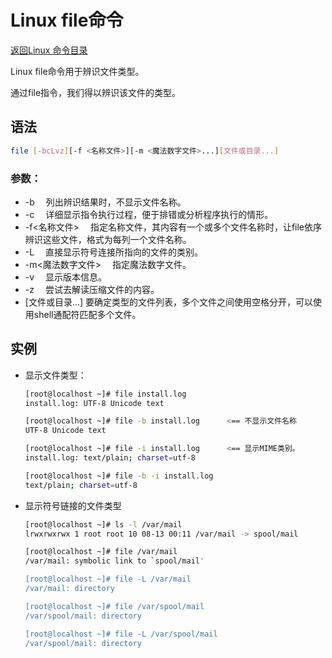 # Linux file命令
[返回Linux 命令目录](11.Linux命令大全.md)

Linux file命令用于辨识文件类型。

通过file指令，我们得以辨识该文件的类型。

## 语法
```bash
file [-bcLvz][-f <名称文件>][-m <魔法数字文件>...][文件或目录...]
```

### 参数：

* -b 　列出辨识结果时，不显示文件名称。
* -c 　详细显示指令执行过程，便于排错或分析程序执行的情形。
* -f<名称文件> 　指定名称文件，其内容有一个或多个文件名称时，让file依序辨识这些文件，格式为每列一个文件名称。
* -L 　直接显示符号连接所指向的文件的类别。
* -m<魔法数字文件> 　指定魔法数字文件。
* -v 　显示版本信息。
* -z 　尝试去解读压缩文件的内容。
* [文件或目录...] 要确定类型的文件列表，多个文件之间使用空格分开，可以使用shell通配符匹配多个文件。


## 实例

* 显示文件类型：
    ```bash
    [root@localhost ~]# file install.log
    install.log: UTF-8 Unicode text

    [root@localhost ~]# file -b install.log      <== 不显示文件名称
    UTF-8 Unicode text

    [root@localhost ~]# file -i install.log      <== 显示MIME类别。
    install.log: text/plain; charset=utf-8

    [root@localhost ~]# file -b -i install.log
    text/plain; charset=utf-8
    ```

* 显示符号链接的文件类型
    ```bash
    [root@localhost ~]# ls -l /var/mail
    lrwxrwxrwx 1 root root 10 08-13 00:11 /var/mail -> spool/mail

    [root@localhost ~]# file /var/mail
    /var/mail: symbolic link to `spool/mail'

    [root@localhost ~]# file -L /var/mail
    /var/mail: directory

    [root@localhost ~]# file /var/spool/mail
    /var/spool/mail: directory

    [root@localhost ~]# file -L /var/spool/mail
    /var/spool/mail: directory
    ```